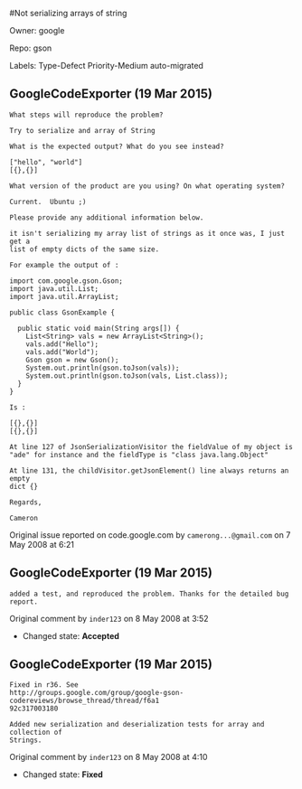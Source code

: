 #Not serializing arrays of string

Owner: google

Repo: gson

Labels: Type-Defect Priority-Medium auto-migrated 

## GoogleCodeExporter (19 Mar 2015)

```
What steps will reproduce the problem?

Try to serialize and array of String

What is the expected output? What do you see instead?

["hello", "world"]
[{},{}]

What version of the product are you using? On what operating system?

Current.  Ubuntu ;)

Please provide any additional information below.

it isn't serializing my array list of strings as it once was, I just get a
list of empty dicts of the same size.

For example the output of :

import com.google.gson.Gson;
import java.util.List;
import java.util.ArrayList;

public class GsonExample {

  public static void main(String args[]) {
    List<String> vals = new ArrayList<String>();
    vals.add("Hello");
    vals.add("World");
    Gson gson = new Gson();
    System.out.println(gson.toJson(vals));
    System.out.println(gson.toJson(vals, List.class));
  }
}

Is :

[{},{}]
[{},{}]

At line 127 of JsonSerializationVisitor the fieldValue of my object is
"ade" for instance and the fieldType is "class java.lang.Object"

At line 131, the childVisitor.getJsonElement() line always returns an empty
dict {}

Regards,

Cameron
```

Original issue reported on code.google.com by `camerong...@gmail.com` on 7 May 2008 at 6:21


## GoogleCodeExporter (19 Mar 2015)

```
added a test, and reproduced the problem. Thanks for the detailed bug report. 
```

Original comment by `inder123` on 8 May 2008 at 3:52
- Changed state: **Accepted**


## GoogleCodeExporter (19 Mar 2015)

```
Fixed in r36. See
http://groups.google.com/group/google-gson-codereviews/browse_thread/thread/f6a1
92c317003180

Added new serialization and deserialization tests for array and collection of 
Strings. 
```

Original comment by `inder123` on 8 May 2008 at 4:10
- Changed state: **Fixed**


